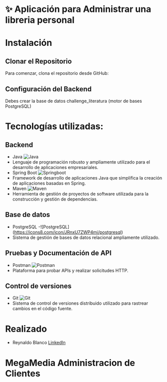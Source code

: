 
# ✨ Aplicación para Administrar una libreria personal

# Instalación

## Clonar el Repositorio

Para comenzar, clona el repositorio desde GitHub:

## Configuración del Backend

Debes crear la base de datos challenge_literatura (motor de bases PostgreSQL)

# Tecnologías utilizadas:

## Backend
- Java
  ![Java](https://img.icons8.com/?size=50&id=lTKW3iI3wIT0&format=png&color=000000)
 - Lenguaje de programación robusto y ampliamente utilizado para el desarrollo de aplicaciones empresariales.
- Spring Boot
  ![Springboot](https://img.icons8.com/?size=50&id=90519&format=png&color=000000)
 - Framework de desarrollo de aplicaciones Java que simplifica la creación de aplicaciones basadas en Spring.
- Maven
  ![Maven](https://img.icons8.com/?size=50&id=t5FJr3NzrPSm&format=png&color=000000)
 - Herramienta de gestión de proyectos de software utilizada para la construcción y gestión de dependencias.

## Base de datos
- PostgreSQL
-![PostgreSQL] (https://icons8.com/icon/JRnxU7ZWP4mi/postgresql)
 - Sistema de gestión de bases de datos relacional ampliamente utilizado.

## Pruebas y Documentación de API
- Postman
  ![Postman](https://cdn.iconscout.com/icon/free/png-64/free-postman-3628992-3030217.png?f=webp&w=64)
 - Plataforma para probar APIs y realizar solicitudes HTTP.

## Control de versiones
- Git
  ![Git](https://img.icons8.com/?size=50&id=AZOZNnY73haj&format=png&color=000000)
 - Sistema de control de versiones distribuido utilizado para rastrear cambios en el código fuente.

# Realizado

- Reynaldo Blanco
  [LinkedIn](https://www.linkedin.com/in/reinaldo-j-blanco-medina-6b93b329/)

# MegaMedia Administracion de Clientes
